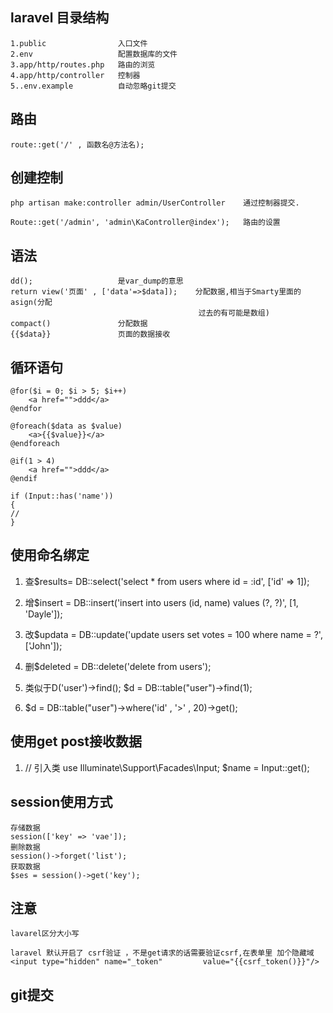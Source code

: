 ## laravel 目录结构
	1.public 				入口文件
	2.env					配置数据库的文件
	3.app/http/routes.php	路由的浏览
	4.app/http/controller	控制器
	5..env.example			自动忽略git提交

## 路由
	route::get('/' , 函数名@方法名);


## 创建控制
	php artisan make:controller admin/UserController	通过控制器提交.

	Route::get('/admin', 'admin\KaController@index');	路由的设置


## 语法
	dd();					是var_dump的意思
	return view('页面' , ['data'=>$data]);	分配数据,相当于Smarty里面的asign(分配
											  过去的有可能是数组)
	compact()				分配数据
	{{$data}}				页面的数据接收

## 循环语句
	@for($i = 0; $i > 5; $i++)
		<a href="">ddd</a>
	@endfor

	@foreach($data as $value)
		<a>{{$value}}</a>
	@endforeach

	@if(1 > 4)
		<a href="">ddd</a>
	@endif

	if (Input::has('name'))
	{
	//
	}

## 使用命名绑定

  1. 查$results= DB::select('select * from users where id = :id', ['id' => 1]);
  
  2. 增$insert = DB::insert('insert into users (id, name) values (?, ?)', [1, 'Dayle']);
  
  3. 改$updata = DB::update('update users set votes = 100 where name = ?', ['John']);
 
  4. 删$deleted = DB::delete('delete from users');

  5. 类似于D('user')->find(); $d = DB::table("user")->find(1);

  6. $d = DB::table("user")->where('id' , '>'  , 20)->get();

## 使用get post接收数据
  1. // 引入类
     use Illuminate\Support\Facades\Input;
	$name = Input::get();
## session使用方式
	存储数据
	session(['key' => 'vae']);
	删除数据
	session()->forget('list');
	获取数据
    $ses = session()->get('key');
	
## 注意
	lavarel区分大小写

	laravel 默认开启了 csrf验证 ，不是get请求的话需要验证csrf,在表单里 加个隐藏域  
	<input type="hidden" name="_token"         value="{{csrf_token()}}"/>
	

## git提交
	